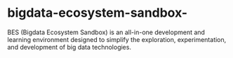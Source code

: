 # bigdata-ecosystem-sandbox-
BES (Bigdata Ecosystem Sandbox) is an all-in-one development and learning environment designed to simplify the exploration, experimentation, and development of big data technologies.
